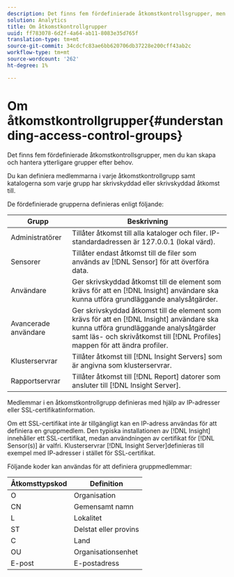 ```yaml
---
description: Det finns fem fördefinierade åtkomstkontrollsgrupper, men du kan skapa och hantera ytterligare grupper efter behov.
solution: Analytics
title: Om åtkomstkontrollgrupper
uuid: ff783078-6d2f-4a64-ab11-8083e35d765f
translation-type: tm+mt
source-git-commit: 34cdcfc83ae6bb620706db37228e200cff43ab2c
workflow-type: tm+mt
source-wordcount: '262'
ht-degree: 1%

---
```



# Om åtkomstkontrollgrupper{#understanding-access-control-groups}

Det finns fem fördefinierade åtkomstkontrollsgrupper, men du kan skapa och hantera ytterligare grupper efter behov.

Du kan definiera medlemmarna i varje åtkomstkontrollgrupp samt katalogerna som varje grupp har skrivskyddad eller skrivskyddad åtkomst till.

De fördefinierade grupperna definieras enligt följande:

| Grupp | Beskrivning |
|---|---|
| Administratörer | Tillåter åtkomst till alla kataloger och filer. IP-standardadressen är 127.0.0.1 (lokal värd). |
| Sensorer | Tillåter endast åtkomst till de filer som används av [!DNL Sensor] för att överföra data. |
| Användare | Ger skrivskyddad åtkomst till de element som krävs för att en [!DNL Insight] användare ska kunna utföra grundläggande analysåtgärder. |
| Avancerade användare | Ger skrivskyddad åtkomst till de element som krävs för att en [!DNL Insight] användare ska kunna utföra grundläggande analysåtgärder samt läs- och skrivåtkomst till [!DNL Profiles] mappen för att ändra profiler. |
| Klusterservrar | Tillåter åtkomst till [!DNL Insight Servers] som är angivna som klusterservrar. |
| Rapportservrar | Tillåter åtkomst till [!DNL Report] datorer som ansluter till [!DNL Insight Server]. |

Medlemmar i en åtkomstkontrollgrupp definieras med hjälp av IP-adresser eller SSL-certifikatinformation.

Om ett SSL-certifikat inte är tillgängligt kan en IP-adress användas för att definiera en gruppmedlem. Den typiska installationen av [!DNL Insight] innehåller ett SSL-certifikat, medan användningen av certifikat för [!DNL Sensor(s)] är valfri. Klusterservrar [!DNL Insight Server]definieras till exempel med IP-adresser i stället för SSL-certifikat.

Följande koder kan användas för att definiera gruppmedlemmar:

| Åtkomsttypskod | Definition |
|---|---|
| O | Organisation |
| CN | Gemensamt namn |
| L | Lokalitet |
| ST | Delstat eller provins |
| C | Land |
| OU | Organisationsenhet |
| E-post | E-postadress |


